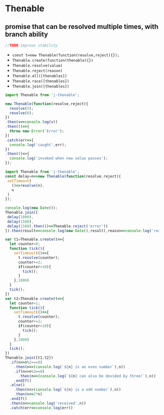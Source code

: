 # Thenable
## promise that can be resolved multiple times, with branch ability


```javascript
//TODO improve stability
```


* ```const t=new Thenable(function(resolve,reject){});```
* ```Thenable.create(function(thenable){})```
* ```Thenable.resolve(value)```
* ```Thenable.reject(reason)```
* ```Thenable.all([thenables])```
* ```Thenable.race([thenables])```
* ```Thenable.join([thenables])```

```javascript
import Thenable from 'j-thenable';

new Thenable(function(resolve,reject){
  resolve(5);
  resolve(6);
})
.then(v=>console.log(v))
.then(()=>{
  throw new Error('Error');
})
.catch(err=>{
  console.log('caught',err);
})
.then(()=>{
  console.log('invoked when new value passes');
});
```

```javascript
import Thenable from 'j-thenable';
const delay=n=>new Thenable(function(resolve,reject){
 setTimeout(
   ()=>resolve(n),
   n
 )
});

console.log(new Date());
Thenable.join([
 delay(1000),
 delay(1500),
 delay(1500).then(()=>Thenable.reject('error'))
]).then(result=>console.log(new Date(),result),reason=>console.log('reason',reason));
```
```javascript
var t1=Thenable.create(t=>{
  let counter=0;
  function tick(){
    setTimeout(()=>{
      t.resolve(counter);
      counter+=2;
      if(counter<10){
        tick();
      }
    },1000)
  }
  tick();
})
var t2=Thenable.create(t=>{
  let counter=1;
  function tick(){
    setTimeout(()=>{
      t.resolve(counter);
      counter+=2;
      if(counter<10){
        tick();
      }
    },1000)
  }
  tick();
})
Thenable.join([t1,t2])
  .if(n=>n%2===0)
    .then(n=>(console.log(`${n} is an even number`),n))
    .if(n=>n%3==0)
      .then(n=>(console.log(`${n} can also be devided by three!`),n))
    .endIf()
  .else()
    .then(n=>(console.log(`${n} is a odd number`),n))
    .then(n=>2*n)
  .endIf()
  .then(n=>console.log('received',n))
  .catch(err=>console.log(err))
```
